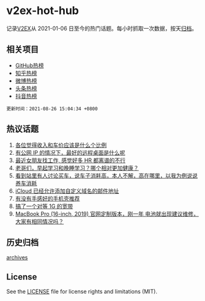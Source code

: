 # v2ex-hot-hub

 记录[V2EX](https://www.v2ex.com/)从 2021-01-06 日至今的热门话题。每小时抓取一次数据，按天[归档](archives)。
 
 ## 相关项目

- [GitHub热榜](https://github.com/snaildev/github-hot-hub)
- [知乎热榜](https://github.com/snaildev/zhihu-hot-hub)
- [微博热榜](https://github.com/snaildev/weibo-hot-hub)
- [头条热榜](https://github.com/snaildev/toutiao-hot-hub)
- [抖音热榜](https://github.com/snaildev/douyin-hot-hub)


 `更新时间：2021-08-26 15:04:34 +0800`

## 热议话题

1. [各位觉得收入和车价应该是什么个比例](https://www.v2ex.com/t/798059)
1. [有公网 IP 的情况下，最好的远程桌面是什么呢](https://www.v2ex.com/t/797964)
1. [最近女朋友找工作, 感觉好多 HR 都离谱的不行](https://www.v2ex.com/t/798035)
1. [老哥们，早起学习和晚睡学习？哪个相对更加健康？](https://www.v2ex.com/t/797957)
1. [看到站里有人讨论买车，说车子消耗高，本人不解，高在哪里，以我为例说说养车消耗](https://www.v2ex.com/t/798124)
1. [iCloud 已经允许添加自定义域名的邮件地址](https://www.v2ex.com/t/798027)
1. [有没有手感好的手机壳推荐](https://www.v2ex.com/t/798036)
1. [搞了一个对等 1G 的宽带](https://www.v2ex.com/t/798052)
1. [MacBook Pro (16-inch, 2019) 官网定制版本，刚一年 电池就出现建议维修，大家有相同情况吗？](https://www.v2ex.com/t/797986)

## 历史归档

[archives](archives)

## License

See the [LICENSE](LICENSE) file for license rights and limitations (MIT).
